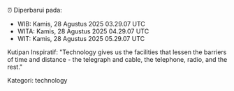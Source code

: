 ⏰ Diperbarui pada:
- WIB: Kamis, 28 Agustus 2025 03.29.07 UTC
- WITA: Kamis, 28 Agustus 2025 04.29.07 UTC
- WIT: Kamis, 28 Agustus 2025 05.29.07 UTC

Kutipan Inspiratif:
"Technology gives us the facilities that lessen the barriers of time and distance - the telegraph and cable, the telephone, radio, and the rest."


Kategori: technology

